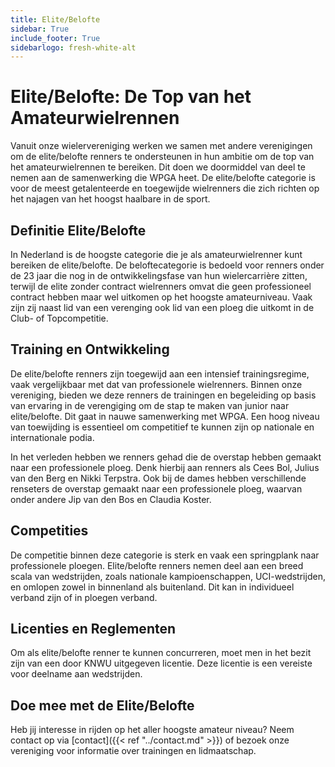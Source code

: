 ```yaml
---
title: Elite/Belofte
sidebar: True
include_footer: True
sidebarlogo: fresh-white-alt
---
```


# Elite/Belofte: De Top van het Amateurwielrennen

Vanuit onze wielervereniging werken we samen met andere verenigingen om de elite/belofte
renners te ondersteunen in hun ambitie om de top van het amateurwielrennen te bereiken.
Dit doen we doormiddel van deel te nemen aan de samenwerking die WPGA heet.
De elite/belofte categorie is voor de meest getalenteerde en 
toegewijde wielrenners die zich richten op het najagen van het hoogst haalbare in de sport.

## Definitie Elite/Belofte

In Nederland is de hoogste categorie die je als amateurwielrenner kunt bereiken de elite/belofte. 
De beloftecategorie is bedoeld voor renners onder de 23 jaar die nog in de 
ontwikkelingsfase van hun wielercarrière zitten, terwijl de elite zonder contract 
wielrenners omvat die geen professioneel contract hebben maar wel uitkomen 
op het hoogste amateurniveau. Vaak zijn zij naast lid van een verenging ook lid van een ploeg 
die uitkomt in de Club- of Topcompetitie.

## Training en Ontwikkeling

De elite/belofte renners zijn toegewijd aan een intensief trainingsregime,
vaak vergelijkbaar met dat van professionele wielrenners. Binnen onze vereniging,
bieden we deze renners de trainingen en begeleiding op basis van ervaring in de 
verengiging om de stap te maken van junior naar elite/belofte. Dit gaat in nauwe 
samenwerking met WPGA. Een hoog niveau van toewijding is essentieel om competitief
te kunnen zijn op nationale en internationale podia.

In het verleden hebben we renners gehad die de overstap hebben gemaakt naar 
een professionele ploeg. Denk hierbij aan renners als Cees Bol, Julius van den Berg en Nikki Terpstra.
Ook bij de dames hebben verschillende renseters de overstap gemaakt naar een professionele ploeg, waarvan 
onder andere Jip van den Bos en Claudia Koster.

## Competities

De competitie binnen deze categorie is sterk en vaak een springplank naar
professionele ploegen. Elite/belofte renners nemen deel aan een breed scala van 
wedstrijden, zoals nationale kampioenschappen, UCI-wedstrijden, en omlopen zowel 
in binnenland als buitenland. Dit kan in individueel verband zijn of in ploegen verband.

## Licenties en Reglementen

Om als elite/belofte renner te kunnen concurreren, moet men in het bezit zijn 
van een door KNWU uitgegeven licentie. Deze licentie is een vereiste voor deelname aan wedstrijden.

## Doe mee met de Elite/Belofte

Heb jij interesse in rijden op het aller hoogste amateur niveau?
Neem contact op via [contact]({{< ref "../contact.md" >}}) of bezoek onze vereniging voor
informatie over trainingen en lidmaatschap. 